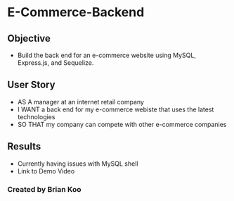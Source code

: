 # E-Commerce-Backend

## Objective
- Build the back end for an e-commerce website using MySQL, Express.js, and Sequelize.

## User Story
- AS A manager at an internet retail company
- I WANT a back end for my e-commerce webiste that uses the latest technologies
- SO THAT my company can compete with other e-commerce companies

## Results
- Currently having issues with MySQL shell
- Link to Demo Video

### Created by Brian Koo


